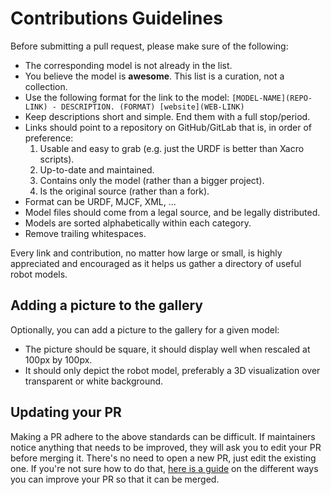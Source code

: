 # Contributions Guidelines

Before submitting a pull request, please make sure of the following:

- The corresponding model is not already in the list.
- You believe the model is **awesome**. This list is a curation, not a collection.
- Use the following format for the link to the model: ``[MODEL-NAME](REPO-LINK) - DESCRIPTION. (FORMAT) [website](WEB-LINK)``
- Keep descriptions short and simple. End them with a full stop/period.
- Links should point to a repository on GitHub/GitLab that is, in order of preference:
    1. Usable and easy to grab (e.g. just the URDF is better than Xacro scripts).
    2. Up-to-date and maintained.
    3. Contains only the model (rather than a bigger project).
    4. Is the original source (rather than a fork).
- Format can be URDF, MJCF, XML, ...
- Model files should come from a legal source, and be legally distributed.
- Models are sorted alphabetically within each category.
- Remove trailing whitespaces.

Every link and contribution, no matter how large or small, is highly appreciated and encouraged as it helps us gather a directory of useful robot models.

## Adding a picture to the gallery

Optionally, you can add a picture to the gallery for a given model:

- The picture should be square, it should display well when rescaled at 100px by 100px.
- It should only depict the robot model, preferably a 3D visualization over transparent or white background.

## Updating your PR

Making a PR adhere to the above standards can be difficult. If maintainers notice anything that needs to be improved, they will ask you to edit your PR before merging it. There's no need to open a new PR, just edit the existing one. If you're not sure how to do that, [here is a guide](https://github.com/RichardLitt/knowledge/blob/master/github/amending-a-commit-guide.md) on the different ways you can improve your PR so that it can be merged.
